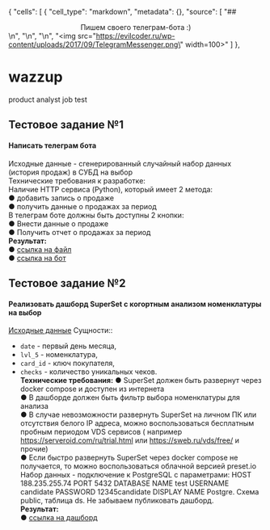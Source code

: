 {
 "cells": [
  {
   "cell_type": "markdown",
   "metadata": {},
   "source": [
    "##  <center> Пишем своего телеграм-бота :)</center>\n",
    "\n",
    "\n",
    "<img src=\"https://evilcoder.ru/wp-content/uploads/2017/09/TelegramMessenger.png\" width=100>"
   ]
  },
# wazzup  
product analyst job test  
## Тестовое задание №1   
#### Написать телеграм бота  
Исходные данные - сгенерированный случайный набор данных (история продаж) в
СУБД на выбор  
Технические требования к разработке:  
Наличие HTTP сервиса (Python), который имеет 2 метода:  
● добавить запись о продаже  
● получить данные о продажах за период  
В телеграм боте должны быть доступны 2 кнопки:  
● Внести данные о продаже  
● Получить отчет о продажах за период  
**Результат:**  
● [ссылка на файл](https://github.com/moseevaevgeniya/wazzup/blob/d2ef061b1901ac6308655b4d89f3a91853c3ba13/wizzard.ipynb)  
● [ссылка на бот](https://t.me/testwizzart_bot)

## Тестовое задание №2
#### Реализовать дашборд SuperSet с когортным анализом номенклатуры на выбор
[Исходные данные](https://drive.google.com/file/d/1bTCKuOnHLtRq-x3Oxxxe0YuLIM8wY-vZ/view?usp=sharing)
Сущности:: 
- `date` - первый день месяца,  
-  `lvl_5` - номенклатура,  
-   `card_id` - ключ покупателя,   
-   `checks` - количество уникальных чеков.  
**Технические требования:**
● SuperSet должен быть развернут через docker compose и доступен из интернета  
● В дашборде должен быть фильтр выбора номенклатуры для анализа  
● В случае невозможности развернуть SuperSet на личном ПК или отсутствия
белого IP адреса, можно воспользоваться бесплатным пробным периодом VDS
сервисов ( например https://serveroid.com/ru/trial.html или
https://sweb.ru/vds/free/ и прочие)  
● Если быстро развернуть SuperSet через docker compose не получается, то
можно воспользоваться облачной версией preset.io Набор данных -
подключение к PostgreSQL с параметрами: HOST 188.235.255.74 PORT 5432
DATABASE NAME test USERNAME candidate PASSWORD 12345candidate
DISPLAY NAME Postgre. Схема public, таблица ds.
Не забываем публиковать
дашборд.   
**Результат:**  
● [ссылка на дашборд](https://d28e6176.us1a.app.preset.io/superset/dashboard/8/?native_filters_key=DDLmTZHcUz-x-0l2r-m-tPQIW48zpeAWhN7QbVMT1_GAhGDuDaZF0fuPJpr13v-g)
